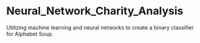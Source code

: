 # Neural_Network_Charity_Analysis
Utilizing machine learning and neural networks to create a binary classifier for Alphabet Soup.
